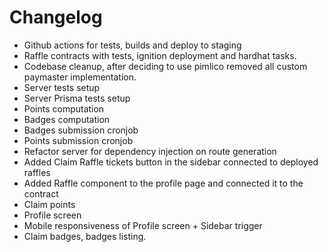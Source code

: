
# Changelog

- Github actions for tests, builds and deploy to staging
- Raffle contracts with tests, ignition deployment and hardhat tasks.
- Codebase cleanup, after deciding to use pimlico removed all custom paymaster implementation.
- Server tests setup
- Server Prisma tests setup
- Points computation
- Badges computation
- Badges submission cronjob
- Points submission cronjob
- Refactor server for dependency injection on route generation
- Added Claim Raffle tickets button in the sidebar connected to deployed raffles
- Added Raffle component to the profile page and connected it to the contract
- Claim points 
- Profile screen
- Mobile responsiveness of Profile screen + Sidebar trigger
- Claim badges, badges listing.